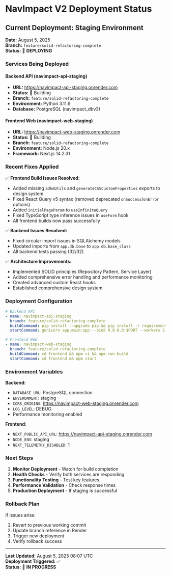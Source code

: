 # NavImpact V2 Deployment Status

## Current Deployment: Staging Environment

**Date:** August 5, 2025  
**Branch:** `feature/solid-refactoring-complete`  
**Status:** 🚀 **DEPLOYING**

### Services Being Deployed

#### Backend API (navimpact-api-staging)
- **URL:** https://navimpact-api-staging.onrender.com
- **Status:** 🔄 Building
- **Branch:** `feature/solid-refactoring-complete`
- **Environment:** Python 3.11.9
- **Database:** PostgreSQL (navimpact_dbv3)

#### Frontend Web (navimpact-web-staging)
- **URL:** https://navimpact-web-staging.onrender.com
- **Status:** 🔄 Building
- **Branch:** `feature/solid-refactoring-complete`
- **Environment:** Node.js 20.x
- **Framework:** Next.js 14.2.31

### Recent Fixes Applied

✅ **Frontend Build Issues Resolved:**
- Added missing `adhdUtils` and `generateCSSCustomProperties` exports to design system
- Fixed React Query v5 syntax (removed deprecated `onSuccess`/`onError` options)
- Added `initialPageParam` to `useInfiniteQuery`
- Fixed TypeScript type inference issues in `useForm` hook
- All frontend builds now pass successfully

✅ **Backend Issues Resolved:**
- Fixed circular import issues in SQLAlchemy models
- Updated imports from `app.db.base` to `app.db.base_class`
- All backend tests passing (32/32)

✅ **Architecture Improvements:**
- Implemented SOLID principles (Repository Pattern, Service Layer)
- Added comprehensive error handling and performance monitoring
- Created advanced custom React hooks
- Established comprehensive design system

### Deployment Configuration

```yaml
# Backend API
- name: navimpact-api-staging
  branch: feature/solid-refactoring-complete
  buildCommand: pip install --upgrade pip && pip install -r requirements.txt
  startCommand: gunicorn app.main:app --bind 0.0.0.0:$PORT --workers 2

# Frontend Web
- name: navimpact-web-staging
  branch: feature/solid-refactoring-complete
  buildCommand: cd frontend && npm ci && npm run build
  startCommand: cd frontend && npm start
```

### Environment Variables

**Backend:**
- `DATABASE_URL`: PostgreSQL connection
- `ENVIRONMENT`: staging
- `CORS_ORIGINS`: https://navimpact-web-staging.onrender.com
- `LOG_LEVEL`: DEBUG
- Performance monitoring enabled

**Frontend:**
- `NEXT_PUBLIC_API_URL`: https://navimpact-api-staging.onrender.com
- `NODE_ENV`: staging
- `NEXT_TELEMETRY_DISABLED`: 1

### Next Steps

1. **Monitor Deployment** - Watch for build completion
2. **Health Checks** - Verify both services are responding
3. **Functionality Testing** - Test key features
4. **Performance Validation** - Check response times
5. **Production Deployment** - If staging is successful

### Rollback Plan

If issues arise:
1. Revert to previous working commit
2. Update branch reference in Render
3. Trigger new deployment
4. Verify rollback success

---

**Last Updated:** August 5, 2025 08:07 UTC  
**Deployment Triggered:** ✅  
**Status:** 🔄 **IN PROGRESS** 